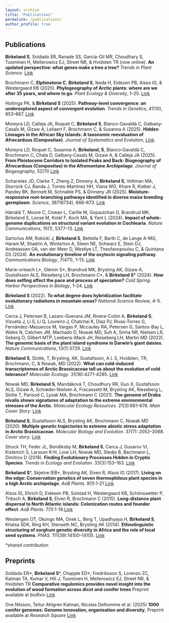 ```yaml
---
layout: archive
title: "Publications"
permalink: /publications/
author_profile: true
---
```



## Publications
**Birkeland S**, Soldado ER, Ranade SS, García-Gil MR, Choudhary S, Tuominen H, Mellerowicz EJ, Street NR, & Hvidsten TR (now online). **An updated perspective: what genes make a tree a tree?** *Trends in Plant Science*. [Link](https://www.cell.com/trends/plant-science/fulltext/S1360-1385(25)00282-1?rss=yes)

Brochmann C, **Elphinstone C**, **Birkeland S**, Ikeda H, Eidesen PB, Alsos IG, & Westergaard KB (2025). **Phylogeography of Arctic plants: where are we after 35&nbsp;years, and where to go**. *Plant Ecology & Diversity*, 1–25. [Link](https://doi.org/10.1080/17550874.2025.2571098)

Hoitinga PK, & **Birkeland S** (2025). **Pathway-level convergence: an underexplored aspect of convergent evolution**. *Trends in Genetics*, 41(10), 853–867. [Link](https://doi.org/10.1016/j.tig.2025.06.009)

Moreyra LD, Calleja JA, Roquet C, **Birkeland S**, Blanco-Gavaldà C, Galbany-Casals M, Gizaw A, Leliaert F, Brochmann C, & Susanna A (2025). **Hidden Lineages in the African Sky Islands: A taxonomic reevaluation of Afrocarduus (Compositae)**. *Journal of Systematics and Evolution*, [Link](10.1111/jse.70024).

Moreyra LD, Roquet C, Susanna A, **Birkeland, S**, Blanco‐Gavaldà C, Brochmann C, Chala D, Galbany‐Casals M, Gizaw A, & Calleja JA (2025). **From Pleistocene Corridors to Isolated Peaks and Back: Biogeography of Afrocarduus (Compositae) in the Afromontane Archipelago**. *Journal of Biogeography*, 52(11) [Link](https://doi.org/10.1111/jbi.70045)

Scharwies JD, Clarke T, Zheng Z, Dinneny A, **Birkeland S**, Veltman MA, Sturrock CJ, Banda J, Torres-Martínez HH, Viana WG, Khare R, Kieber J, Pandey BK, Bennett M, Schnable PS, & Dinneny JR (2025). **Moisture-responsive root-branching pathways identified in diverse maize breeding germplasm**. *Science*, 387(6734), 666–673. [Link](https://www.science.org/doi/10.1126/science.ads5999)

Hämälä T, Moore C, Cowan L, Carlile M, Gopaulchan D, Brandrud MK, Birkeland S, Loose M, Kolář F, Koch MA, & Yant L (2024). **Impact of whole-genome duplications on structural variant evolution in Cochlearia**. *Nature Communications*, 15(1), 5377–13. [Link](https://doi.org/10.1038/s41467-024-49679-y)

Sartorius AM, Rokicki J, **Birkeland S**, Bettella F, Barth C, de Lange A-MG, Haram M, Shadrin A, Winterton A, Steen NE, Schwarz E, Stein DJ, Andreassen OA, van der Meer D, Westlye LT, Theofanopoulou C, & Quintana DS (2024). **An evolutionary timeline of the oxytocin signaling pathway**. *Communications Biology*, 7(471), 1–13. [Link](https://www.nature.com/articles/s42003-024-06094-9) 

Marie-orleach L\*, Glémin S\*, Brandrud MK, Brysting AK, Gizaw A, Gustafsson ALS, Rieseberg LH, Brochmann C\*, & **Birkeland S**\* (2024). **How does selfing affect the pace and process of speciation?** *Cold Spring Harbor Perspectives in Biology*, 1–24. [Link](https://cshperspectives.cshlp.org/content/early/2024/03/19/cshperspect.a041426.abstract)

**Birkeland S** (2022). **To what degree does hybridization facilitate evolutionary radiations in mountain areas?** *National Science Review*, 4–5. [Link](https://academic.oup.com/nsr/article/9/12/nwac288/6939856) 

Cerca J, Petersen B, Lazaro-Guevara JM, Rivera-Colón A, **Birkeland S**, Vizueta J, Li S, Li Q, Loureiro J, Chatchai K, Díaz PJ, Rivas-Torres G, Fernández-Mazuecos M, Vargas P, Mccauley RA, Petersen G, Santos-Bay L, Wales N, Catchen JM, Machado D, Nowak MD, Suh A, Sinha NR, Nielsen LR, Seberg O, Gilbert MTP, Leebens-Mack JH, Rieseberg LH, Martin MD (2022). **The genomic basis of the plant island syndrome in Darwin’s giant daisies**. *Nature Communications*, 13(1):3729. [Link](https://www.nature.com/articles/s41467-022-31280-w) 

**Birkeland S**, Slotte, T, Brysting, AK, Gustafsson, A L S, Hvidsten, TR, Brochmann, C, & Nowak, MD (2022). **What can cold‐induced transcriptomes of Arctic Brassicaceae tell us about the evolution of cold tolerance?** *Molecular Ecology*. 31(16):4271-4285. [Link](https://onlinelibrary.wiley.com/doi/full/10.1111/mec.16581)

Nowak MD, **Birkeland S**, Mandáková T, Choudhury RR, Guo X, Gustafsson ALS, Gizaw A, Schrøder-Nielsen A, Fracassetti M, Brysting AK, Rieseberg L, Slotte T, Parisod C, Lysak MA, Brochmann C (2021). **The genome of Draba nivalis shows signatures of adaptation to the extreme environmental stresses of the Arctic**. *Molecular Ecology Resources*. 21(3):661–676. *Main Cover Story*. [Link](https://onlinelibrary.wiley.com/doi/full/10.1111/1755-0998.13280)

**Birkeland S**, Gustafsson ALS, Brysting AK, Brochmann C, Nowak MD (2020). **Multiple genetic trajectories to extreme abiotic stress adaptation in Arctic Brassicaceae**. *Molecular Biology and Evolution*. 37(7): 2052–2068. *Cover story*. [Link](https://academic.oup.com/mbe/article/37/7/2052/5804990?login=true) 

Struck TH, Feder JL, Bendiksby M, **Birkeland S**, Cerca J, Gusarov VI, Kistenich S, Larsson K-H, Liow LH, Nowak MD, Stedje B, Bachmann L, Dimitrov D (2018). **Finding Evolutionary Processes Hidden in Cryptic Species**. *Trends in Ecology and Evolution*. 33(3):153–163. [Link](https://www.cell.com/trends/ecology-evolution/fulltext/S0169-5347(17)30290-2)

**Birkeland S**\*, Skjetne IEB\*, Brysting AK, Elven R, Alsos IG (2017). **Living on the edge: Conservation genetics of seven thermophilous plant species in a high Arctic archipelago**. *AoB Plants*. 9(1):1-21 [Link](https://academic.oup.com/aobpla/article/9/1/plx001/2929545?login=true)

Alsos IG, Ehrich D, Eidesen PB, Solstad H, Westergaard KB, Schönswetter P, Tribsch A, **Birkeland S**, Elven R, Brochmann C (2015). **Long-distance plant dispersal to North Atlantic islands: Colonization routes and founder effect**. *AoB Plants*. 7(1):1-19.[Link](https://academic.oup.com/aobpla/article/doi/10.1093/aobpla/plv036/200777?login=true)

Westengen OT, Okongo MA, Onek L, Berg T, Upadhyaya H, **Birkeland S**, Khalsa SDK, Ring KH, Stenseth NC, Brysting AK (2014). **Ethnolinguistic structuring of sorghum genetic diversity in Africa and the role of local seed systems**. *PNAS*. 111(39):14100–14105. [Link](https://www.pnas.org/doi/abs/10.1073/pnas.1401646111)

*\*shared contribution*

## Preprints
Soldado ER\*, **Birkeland S**\*, Chapple ED\*, Fredriksson S, Lorenzo ZC, Kalman TA, Kumar V, Hill J, Tuominen H, Mellerowicz EJ, Street NR, & Hvidsten TR **Comparative regulomics provides novel insight into the evolution of wood formation across dicot and conifer trees** Preprint available at *bioRxiv* [Link](https://doi.org/10.1101/2025.06.28.661522)

Ove Nilsson, Teitur Ahlgren Kalman, Nicolas Delhomme et al. (2025) **1000 conifer genomes: Genome innovation, organisation and diversity**, Preprint available at *Research Square* [Link](https://doi.org/10.21203/rs.3.rs-6502828/v1)



